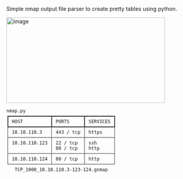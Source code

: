 Simple nmap output file parser to create pretty tables using python.


<img width="414" height="224" alt="image" src="https://github.com/user-attachments/assets/2c66e1ba-2243-4f44-9755-7ca0b38a054a" />


```
nmap.py
┏━━━━━━━━━━━━━━━┳━━━━━━━━━━━┳━━━━━━━━━━┓
┃ HOST          ┃ PORTS     ┃ SERVICES ┃
┡━━━━━━━━━━━━━━━╇━━━━━━━━━━━╇━━━━━━━━━━┩
│ 10.10.110.3   │ 443 / tcp │ https    │
├───────────────┼───────────┼──────────┤
│ 10.10.110.123 │ 22 / tcp  │ ssh      │
│               │ 80 / tcp  │ http     │
├───────────────┼───────────┼──────────┤
│ 10.10.110.124 │ 80 / tcp  │ http     │
└───────────────┴───────────┴──────────┘
   TCP_1000_10.10.110.3-123-124.gnmap
```
